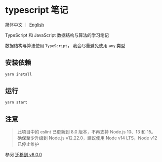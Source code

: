 # typescript 笔记

简体中文 ｜ [English](./README.md)

TypeScript 和 JavaScript 数据结构与算法的学习笔记

数据结构与算法使用 `TypeScript`， 我会尽量避免使用 `any` 类型

## 安装依赖

```bash
yarn install
```

## 运行

```bash
yarn start
```

## 注意

> 此项目中的 eslint 已更新到 8.0 版本，不再支持 Node.js 10、13 和 15。
> 确保至少升级到 Node.js v12.22.0，建议使用 Node v14 LTS，Node v12 已停止维护

参阅 [迁移到 v8.0.0](https://eslint.org/docs/8.0.0/user-guide/migrating-to-8.0.0)
